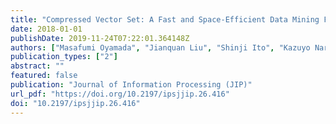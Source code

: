 ```yaml
---
title: "Compressed Vector Set: A Fast and Space-Efficient Data Mining Framework"
date: 2018-01-01
publishDate: 2019-11-24T07:22:01.364148Z
authors: ["Masafumi Oyamada", "Jianquan Liu", "Shinji Ito", "Kazuyo Narita", "Takuya Araki", "Hiroyuki Kitagawa"]
publication_types: ["2"]
abstract: ""
featured: false
publication: "Journal of Information Processing (JIP)"
url_pdf: "https://doi.org/10.2197/ipsjjip.26.416"
doi: "10.2197/ipsjjip.26.416"
---
```


